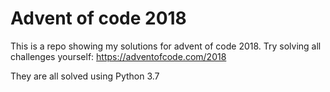 # Advent of code 2018

This is a repo showing my solutions for advent of code 2018.
Try solving all challenges yourself: https://adventofcode.com/2018

They are all solved using Python 3.7
